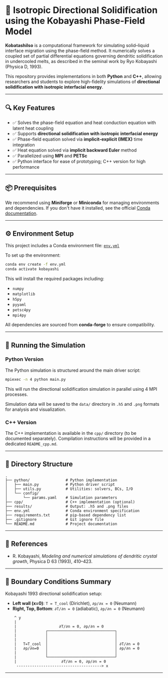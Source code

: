 # 🌊 Isotropic Directional Solidification using the Kobayashi Phase-Field Model

**KobatashiIso** is a computational framework for simulating solid–liquid interface migration using the phase-field method. It numerically solves a coupled set of partial differential equations governing dendritic solidification in undercooled melts, as described in the seminal work by Ryo Kobayashi (Physica D, 1993).

This repository provides implementations in both **Python** and **C++**, allowing researchers and students to explore high-fidelity simulations of **directional solidification with isotropic interfacial energy**.

---

## 🔍 Key Features

* ✅ Solves the phase-field equation and heat conduction equation with latent heat coupling
* ✅ Supports **directional solidification with isotropic interfacial energy**
* ✅ Phase-field equation solved via **implicit-explicit (IMEX)** time integration
* ✅ Heat equation solved via **implicit backward Euler** method
* ✅ Parallelized using **MPI** and **PETSc**
* ✅ Python interface for ease of prototyping; C++ version for high performance

---

## 📦 Prerequisites

We recommend using **Miniforge** or **Miniconda** for managing environments and dependencies. If you don't have it installed, see the official [Conda documentation](https://docs.conda.io/projects/conda/en/latest/index.html).

---

## ⚙️ Environment Setup

This project includes a Conda environment file: [`env.yml`](./env.yml)

To set up the environment:

```bash
conda env create -f env.yml
conda activate kobayashi
```

This will install the required packages including:

* `numpy`
* `matplotlib`
* `h5py`
* `pyyaml`
* `petsc4py`
* `mpi4py`

All dependencies are sourced from **conda-forge** to ensure compatibility.

---

## 🚀 Running the Simulation

### Python Version

The Python simulation is structured around the main driver script:

```bash
mpiexec -n 4 python main.py
```

This will run the directional solidification simulation in parallel using 4 MPI processes.

Simulation data will be saved to the `data/` directory in `.h5` and `.png` formats for analysis and visualization.

### C++ Version

The C++ implementation is available in the `cpp/` directory (to be documented separately). Compilation instructions will be provided in a dedicated `README_cpp.md`.

---

## 📁 Directory Structure
```
.
├── python/                # Python implementation
│   ├── main.py            # Python driver script
│   ├── utils.py           # Utilities: solvers, BCs, I/O
│   └── config/
│       └── params.yaml    # Simulation parameters
├── cpp/                   # C++ implementation (optional)
├── results/               # Output: .h5 and .png files
├── env.yml                # Conda environment specification
├── requirements.txt       # pip-based dependency list
├── .gitignore             # Git ignore file
└── README.md              # Project documentation
```

---

## 📘 References

* R. Kobayashi, *Modeling and numerical simulations of dendritic crystal growth*, Physica D 63 (1993), 410–423.

---

## 🌌 Boundary Conditions Summary

Kobayashi 1993 directional solidification setup:

* **Left wall (x=0)**: `T = T_cool` (Dirichlet), `∂p/∂x = 0` (Neumann)
* **Right, Top, Bottom**: `∂T/∂n = 0` (adiabatic), `∂p/∂n = 0` (Neumann)

```text
    ^ y
    |
    |                   ∂T/∂n = 0, ∂p/∂n = 0
    |             ┌──────────────────────────────┐
    |             │                              │
    |             │                              │
    |   T=T_cool  │                              │ ∂T/∂n = 0
    |   ∂p/∂n=0   │                              │ ∂p/∂n = 0
    |             │                              │
    |             └──────────────────────────────┘
    |                    ∂T/∂n = 0, ∂p/∂n = 0
     --------------------------------------> x
```

---

